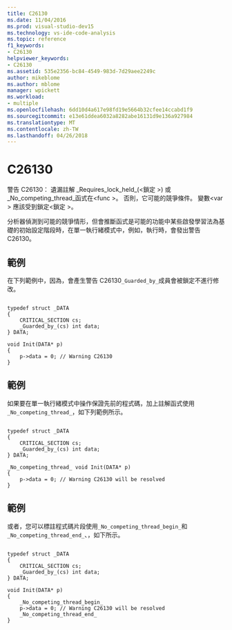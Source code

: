 ```yaml
---
title: C26130
ms.date: 11/04/2016
ms.prod: visual-studio-dev15
ms.technology: vs-ide-code-analysis
ms.topic: reference
f1_keywords:
- C26130
helpviewer_keywords:
- C26130
ms.assetid: 535e2356-bc84-4549-983d-7d29aee2249c
author: mikeblome
ms.author: mblome
manager: wpickett
ms.workload:
- multiple
ms.openlocfilehash: 6dd10d4a617e98fd19e5664b32cfee14ccabd1f9
ms.sourcegitcommit: e13e61ddea6032a8282abe16131d9e136a927984
ms.translationtype: MT
ms.contentlocale: zh-TW
ms.lasthandoff: 04/26/2018
---
```

# <a name="c26130"></a>C26130
警告 C26130： 遺漏註解 _Requires_lock_held\_(\<鎖定 >) 或 _No_competing_thread\_函式在\<func >。 否則，它可能的競爭條件。 變數\<var > 應該受到鎖定\<鎖定 >。

 分析器偵測到可能的競爭情形，但會推斷函式是可能的功能中某些啟發學習法為基礎的初始設定階段時，在單一執行緒模式中，例如，執行時，會發出警告 C26130。

## <a name="example"></a>範例
 在下列範例中，因為，會產生警告 C26130`_Guarded_by_`成員會被鎖定不進行修改。

```

typedef struct _DATA
{
    CRITICAL_SECTION cs;
    _Guarded_by_(cs) int data;
} DATA;

void Init(DATA* p)
{
    p->data = 0; // Warning C26130
}

```

## <a name="example"></a>範例
 如果要在單一執行緒模式中操作保證先前的程式碼，加上註解函式使用`_No_competing_thread_`，如下列範例所示。

```

typedef struct _DATA
{
    CRITICAL_SECTION cs;
    _Guarded_by_(cs) int data;
} DATA;

_No_competing_thread_ void Init(DATA* p)
{
    p->data = 0; // Warning C26130 will be resolved
}

```

## <a name="example"></a>範例
 或者，您可以標註程式碼片段使用`_No_competing_thread_begin_`和`_No_competing_thread_end_`、，如下所示。

```

typedef struct _DATA
{
    CRITICAL_SECTION cs;
    _Guarded_by_(cs) int data;
} DATA;

void Init(DATA* p)
{
    _No_competing_thread_begin_
    p->data = 0; // Warning C26130 will be resolved
    _No_competing_thread_end_
}

```